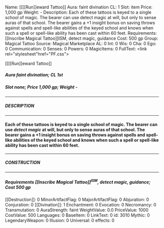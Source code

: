 Name: [[[[Run]]eward Tattoo]]
Aura: faint divination
CL: 1
Slot: item
Price: 1,000 gp
Weight: -
Description: Each of these tattoos is keyed to a single school of magic. The bearer can use detect magic at will, but only to sense auras of that school. The bearer gains a +1 insight bonus on saving throws against spells and spell-like abilities of the keyed school and knows when such a spell or spell-like ability has been cast within 60 feet.
Requirements: [[Inscribe Magical Tattoo]]ISM, detect magic, guidance
Cost: 500 gp
Group: Magical Tattoo
Source: Magical Marketplace
AL: 0
Int: 0
Wis: 0
Cha: 0
Ego: 0
Communication: 0
Senses: 0
Powers: 0
MagicItems: 0
FullText: <link rel="stylesheet"href="PF.css"><div class="heading"><p class="alignleft">[[[[Run]]eward Tattoo]]</p><div style="clear: both;"></div></div><div><h5><b>Aura </b>faint divination; <b>CL </b>1st</h5><h5><b>Slot </b>none; <b>Price </b>1,000 gp; <b>Weight </b>-</h5></div><hr/><div><h5><b>DESCRIPTION</b></h5></div><hr/><div><h4><p>Each of these tattoos is keyed to a single school of magic. The bearer can use <i>detect magic</i> at will, but only to sense auras of that school. The bearer gains a +1 insight bonus on saving throws against spells and spell-like abilities of the keyed school and knows when such a spell or spell-like ability has been cast within 60 feet.</p></h4></div><hr/><div><h5><b>CONSTRUCTION</b></h5></div><hr/><div><h5><b>Requirements </b>[[Inscribe Magical Tattoo]]<sup>ISM</sup>, <i>detect magic</i>, <i>guidance</i>; <b>Cost </b>500 gp</h5></div>
[[Destruction]]: 0
MinorArtifactFlag: 0
MajorArtifactFlag: 0
Abjuration: 0
Conjuration: 0
[[Divination]]: 1
Enchantment: 0
Evocation: 0
Necromancy: 0
Transmutation: 0
AuraStrength: faint
WeightValue: 0.0
PriceValue: 1000
CostValue: 500
Languages: 0
BaseItem: 0
LinkText: 0
id: 3010
Mythic: 0
LegendaryWeapon: 0
Illusion: 0
Universal: 0
effects: 0

